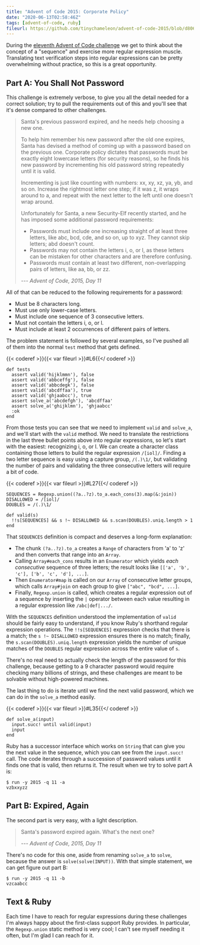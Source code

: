 ```yaml
---
title: "Advent of Code 2015: Corporate Policy"
date: "2020-06-13T02:58:46Z"
tags: [advent-of-code, ruby]
fileurl: https://github.com/tinychameleon/advent-of-code-2015/blob/d8062d68e5a286afade928b292e951663a28cb93/2015/11/solution.rb
---
```


During the [eleventh Advent of Code challenge](https://adventofcode.com/2015/day/11) we get to think about the concept of a "sequence" and exercise more regular expression muscle.
Translating text verification steps into regular expressions can be pretty overwhelming without practice, so this is a great opportunity.

## Part A: You Shall Not Password
This challenge is extremely verbose, to give you all the detail needed for a correct solution; try to pull the requirements out of this and you'll see that it's dense compared to other challenges.

> Santa's previous password expired, and he needs help choosing a new one.
>
> To help him remember his new password after the old one expires, Santa has devised a method of coming up with a password based on the previous one. Corporate policy dictates that passwords must be exactly eight lowercase letters (for security reasons), so he finds his new password by incrementing his old password string repeatedly until it is valid.
>
> Incrementing is just like counting with numbers: xx, xy, xz, ya, yb, and so on. Increase the rightmost letter one step; if it was z, it wraps around to a, and repeat with the next letter to the left until one doesn't wrap around.
>
> Unfortunately for Santa, a new Security-Elf recently started, and he has imposed some additional password requirements:
>
> - Passwords must include one increasing straight of at least three letters, like abc, bcd, cde, and so on, up to xyz. They cannot skip letters; abd doesn't count.
> - Passwords may not contain the letters i, o, or l, as these letters can be mistaken for other characters and are therefore confusing.
> - Passwords must contain at least two different, non-overlapping pairs of letters, like aa, bb, or zz.
>
> --- _Advent of Code, 2015, Day 11_

All of that can be reduced to the following requirements for a password:

- Must be 8 characters long.
- Must use only lower-case letters.
- Must include one sequence of 3 consecutive letters.
- Must not contain the letters i, o, or l.
- Must include at least 2 occurrences of different pairs of letters.

The problem statement is followed by several examples, so I've pushed all of them into the normal `test` method that gets defined.

{{< coderef >}}{{< var fileurl >}}#L6{{</ coderef >}}
```
def tests
  assert valid('hijklmmn'), false
  assert valid('abbceffg'), false
  assert valid('abbcdegk'), false
  assert valid('abcdffaa'), true
  assert valid('ghjaabcc'), true
  assert solve_a('abcdefgh'), 'abcdffaa'
  assert solve_a('ghijklmn'), 'ghjaabcc'
  :ok
end
```

From those tests you can see that we need to implement `valid` and `solve_a`, and we'll start with the `valid` method.
We need to translate the restrictions in the last three bullet points above into regular expressions, so let's start with the easiest: recognizing i, o, or l.
We can create a character class containing those letters to build the regular expression `/[iol]/`.
Finding a two letter sequence is easy using a capture group, `/(.)\1/`, but validating the number of pairs and validating the three consecutive letters will require a bit of code. 

{{< coderef >}}{{< var fileurl >}}#L27{{</ coderef >}}
```
SEQUENCES = Regexp.union((?a..?z).to_a.each_cons(3).map(&:join))
DISALLOWED = /[iol]/
DOUBLES = /(.)\1/

def valid(s)
  !!s[SEQUENCES] && s !~ DISALLOWED && s.scan(DOUBLES).uniq.length > 1
end
```

That `SEQUENCES` definition is compact and deserves a long-form explanation:

- The chunk `(?a..?z).to_a` creates a `Range` of characters from 'a' to 'z' and then converts that range into an `Array`.
- Calling `Array#each_cons` results in an `Enumerator` which yields _each consecutive_ sequence of three letters; the result looks like `[['a', 'b', 'c'], ['b', 'c', 'd'], ...]`.
- Then `Enumerator#map` is called on our `Array` of consecutive letter groups, which calls `Array#join` on each group to give `["abc", "bcd", ...]`.
- Finally, `Regexp.union` is called, which creates a regular expression out of a sequence by inserting the `|` operator between each value resulting in a regular expression like `/abc|def|.../`.

With the `SEQUENCES` definition understood the implementation of `valid` should be fairly easy to understand, if you know Ruby's shorthand regular expression operations.
The `!!s[SEQUENCES]` expression checks that there is a match; the `s !~ DISALLOWED` expression ensures there is no match; finally, the `s.scan(DOUBLES).uniq.length` expression yields the number of unique matches of the `DOUBLES` regular expression across the entire value of `s`.

There's no real need to actually check the length of the password for this challenge, because getting to a 9 character password would require checking many billions of strings, and these challenges are meant to be solvable without high-powered machines.

The last thing to do is iterate until we find the next valid password, which we can do in the `solve_a` method easily.

{{< coderef >}}{{< var fileurl >}}#L35{{</ coderef >}}
```
def solve_a(input)
  input.succ! until valid(input)
  input
end
```

Ruby has a successor interface which works on `String` that can give you the next value in the sequence, which you can see from the `input.succ!` call.
The code iterates through a succession of password values until it finds one that is valid, then returns it.
The result when we try to solve part A is:

```
$ run -y 2015 -q 11 -a
vzbxxyzz
```

## Part B: Expired, Again
The second part is very easy, with a light description.

> Santa's password expired again. What's the next one?
>
> --- _Advent of Code, 2015, Day 11_

There's no code for this one, aside from renaming `solve_a` to `solve`, because the answer is `solve(solve(INPUT))`.
With that simple statement, we can get figure out part B:

```
$ run -y 2015 -q 11 -b
vzcaabcc
```

## Text & Ruby
Each time I have to reach for regular expressions during these challenges I'm always happy about the first-class support Ruby provides.
In particular, the `Regexp.union` static method is very cool; I can't see myself needing it often, but I'm glad I can reach for it.

